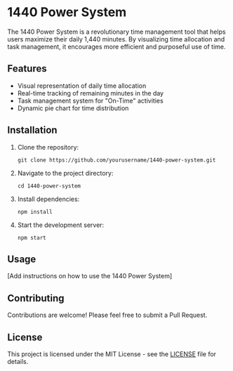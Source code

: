 # 1440 Power System

The 1440 Power System is a revolutionary time management tool that helps users maximize their daily 1,440 minutes. By visualizing time allocation and task management, it encourages more efficient and purposeful use of time.

## Features

- Visual representation of daily time allocation
- Real-time tracking of remaining minutes in the day
- Task management system for "On-Time" activities
- Dynamic pie chart for time distribution

## Installation

1. Clone the repository:
   ```
   git clone https://github.com/yourusername/1440-power-system.git
   ```
2. Navigate to the project directory:
   ```
   cd 1440-power-system
   ```
3. Install dependencies:
   ```
   npm install
   ```
4. Start the development server:
   ```
   npm start
   ```

## Usage

[Add instructions on how to use the 1440 Power System]

## Contributing

Contributions are welcome! Please feel free to submit a Pull Request.

## License

This project is licensed under the MIT License - see the [LICENSE](LICENSE) file for details.
